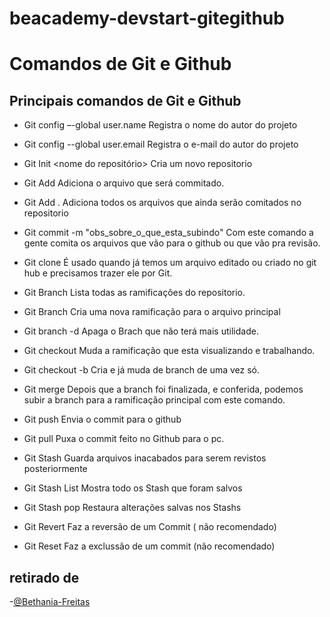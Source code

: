 # beacademy-devstart-gitegithub


# Comandos de Git e Github

## Principais comandos de Git e Github


- Git config –-global user.name <nome>
Registra o nome do autor do projeto

- Git config --global user.email <email>
Registra o e-mail do autor do projeto



- Git Init <nome do repositório>
Cria um novo repositorio


- Git Add <nome do arquivo>
Adiciona o arquivo que será commitado.


- Git Add .
Adiciona todos os arquivos que ainda serão comitados no repositorio


- Git commit -m "obs_sobre_o_que_esta_subindo"
Com este comando a gente comita os arquivos que vão para o github ou que vão pra revisão.


- Git clone <URL do projeto>
É usado quando já temos um arquivo editado ou criado no git hub e precisamos trazer ele por Git.


- Git Branch
Lista todas as ramificações do repositorio.

- Git Branch <nome da Branch>
Cria uma nova ramificação para o arquivo principal


- Git branch -d <nome da Branch>
Apaga o Brach que não terá mais utilidade.



- Git checkout <nome da Branch>
Muda a ramificação que esta visualizando e trabalhando.


- Git checkout -b <nome da Branch>
Cria e já muda de branch de uma vez só.


- Git merge
Depois que a branch foi finalizada, e conferida, podemos subir a branch para a ramificação principal com este comando.


- Git push 
Envia o commit para o github

- Git pull 
Puxa o commit feito no Github para o pc.


- Git Stash
Guarda arquivos inacabados para serem revistos posteriormente


- Git Stash List
Mostra todo os Stash que foram salvos

- Git Stash pop
Restaura alterações salvas nos Stashs


- Git Revert
Faz a reversão de um Commit ( não recomendado)

- Git Reset
Faz a exclussão de um commit (não recomendado)





## retirado de 

-[@Bethania-Freitas](https://github.com/Bethania-Freitas)

